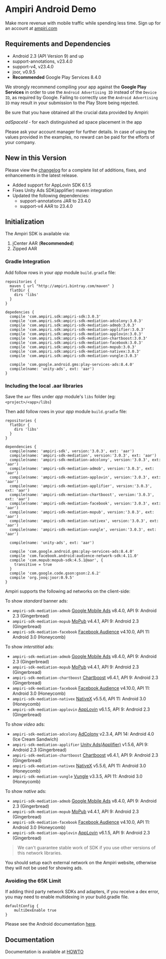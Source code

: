# Ampiri Android Demo

Make more revenue with mobile traffic while spending less time.
Sign up for an account at [ampiri.com](https://ampiri.com)

## Requirements and Dependencies ##

* Android 2.3 (API Version 9) and up
* support-annotations, v23.4.0
* support-v4, v23.4.0
* joor, v0.9.5
* **Recommended** Google Play Services 8.4.0

We strongly recommend compiling your app against the **Google Play Services** in order to use the `Android Advertising ID` instead of the `Device ID`,
as required by Google. Failing to correctly use the `Android Advertising ID` may result in your submission to the Play Store being rejected.

Be sure that you have obtained all the crucial data provided by Ampiri:

*adSpaceId* - for each distinguished ad space placement in the app

Please ask your account manager for further details. In case of using the values provided in the examples, no reward can be paid for the efforts of your company.

## New in this Version
Please view the [changelog](CHANGELOG.md) for a complete list of additions, fixes, and enhancements in the latest release.

- Added support for AppLovin SDK 6.1.5
- Fixes Unity Ads SDK(applifier) maven integration
- Updated the following dependencies:
	- support-annotations JAR to 23.4.0
	- support-v4 AAR to 23.4.0

## Initialization ##

The Ampiri SDK is available via:

1. jCenter AAR (**Recommended**)
2. Zipped AAR

### Gradle Integration ###

Add follow rows in your _app_ module `build.gradle` file:

```
repositories {
  maven { url "http://ampiri.bintray.com/maven" }
  flatDir {
    dirs 'libs'
  }
}

depedencies {
  compile 'com.ampiri.sdk:ampiri-sdk:3.0.3'
  compile 'com.ampiri.sdk:ampiri-sdk-mediation-adcolony:3.0.3'
  compile 'com.ampiri.sdk:ampiri-sdk-mediation-admob:3.0.3'
  compile 'com.ampiri.sdk:ampiri-sdk-mediation-applifier:3.0.3'
  compile 'com.ampiri.sdk:ampiri-sdk-mediation-applovin:3.0.3'
  compile 'com.ampiri.sdk:ampiri-sdk-mediation-chartboost:3.0.3'
  compile 'com.ampiri.sdk:ampiri-sdk-mediation-facebook:3.0.3'
  compile 'com.ampiri.sdk:ampiri-sdk-mediation-mopub:3.0.3'
  compile 'com.ampiri.sdk:ampiri-sdk-mediation-nativex:3.0.3'
  compile 'com.ampiri.sdk:ampiri-sdk-mediation-vungle:3.0.3'

  compile 'com.google.android.gms:play-services-ads:8.4.0'
  compile(name: 'unity-ads', ext: 'aar')
}
```

### Including the local .aar libraries ###

Save the `aar` files under _app_ module's `libs` folder (eg: `<project>/<app>/libs`)

Then add follow rows in your _app_ module `build.gradle` file:

```
repositories {
  flatDir {
    dirs 'libs'
  }
}

dependencies {
  compile(name: 'ampiri-sdk', version:'3.0.3', ext: 'aar')
  compile(name: 'ampiri-sdk-mediation', version:'3.0.3', ext: 'aar')
  compile(name: 'ampiri-sdk-mediation-adcolony', version:'3.0.3', ext: 'aar')
  compile(name: 'ampiri-sdk-mediation-admob', version:'3.0.3', ext: 'aar')
  compile(name: 'ampiri-sdk-mediation-applovin', version:'3.0.3', ext: 'aar')
  compile(name: 'ampiri-sdk-mediation-applifier', version:'3.0.3', ext: 'aar')
  compile(name: 'ampiri-sdk-mediation-chartboost', version:'3.0.3', ext: 'aar')
  compile(name: 'ampiri-sdk-mediation-facebook', version:'3.0.3', ext: 'aar')
  compile(name: 'ampiri-sdk-mediation-mopub', version:'3.0.3', ext: 'aar')
  compile(name: 'ampiri-sdk-mediation-nativex', version:'3.0.3', ext: 'aar')
  compile(name: 'ampiri-sdk-mediation-vungle', version:'3.0.3', ext: 'aar')

  compile(name: 'unity-ads', ext: 'aar')

  compile 'com.google.android.gms:play-services-ads:8.4.0'
  compile 'com.facebook.android:audience-network-sdk:4.11.0'
  compile 'com.mopub:mopub-sdk:4.5.1@aar', {
    transitive = true
  }
  compile 'com.google.code.gson:gson:2.6.2'
  compile 'org.jooq:joor:0.9.5'
}
```

Ampiri supports the following ad networks on the client-side:

To show *standard* banner ads:

* `ampiri-sdk-mediation-admob` [Google Mobile Ads](https://developers.google.com/admob/android/quick-start) v8.4.0, API 9: Android 2.3 (Gingerbread)
* `ampiri-sdk-mediation-mopub` [MoPub](https://github.com/mopub/mopub-android-sdk) v4.4.1, API 9: Android 2.3 (Gingerbread)
* `ampiri-sdk-mediation-facebook` [Facebook Audience](https://developers.facebook.com/docs/audience-network) v4.10.0, API 11: Android 3.0 (Honeycomb)

To show *interstitial* ads:

* `ampiri-sdk-mediation-admob` [Google Mobile Ads](https://developers.google.com/admob/android/quick-start) v8.4.0, API 9: Android 2.3 (Gingerbread)
* `ampiri-sdk-mediation-mopub` [MoPub](https://github.com/mopub/mopub-android-sdk) v4.4.1, API 9: Android 2.3 (Gingerbread)
* `ampiri-sdk-mediation-chartboost` [Chartboost](https://answers.chartboost.com/hc/en-us/articles/201219545-Download-Integrate-the-Chartboost-SDK-for-Android) v6.4.1, API 9: Android 2.3 (Gingerbread)
* `ampiri-sdk-mediation-facebook` [Facebook Audience](https://developers.facebook.com/docs/audience-network) v4.10.0, API 11: Android 3.0 (Honeycomb)
* `ampiri-sdk-mediation-nativex` [NativeX](https://github.com/nativex/NativeX-Android-SDK) v5.5.6, API 11: Android 3.0 (Honeycomb)
* `ampiri-sdk-mediation-applovin` [AppLovin](https://github.com/AppLovin/Android-Demo-App) v6.1.5, API 9: Android 2.3 (Gingerbread)

To show *video* ads:

* `ampiri-sdk-mediation-adcolony` [AdColony](https://github.com/AdColony/AdColony-Android-SDK) v2.3.4, API 14: Android 4.0 (Ice Cream Sandwich)
* `ampiri-sdk-mediation-applifier` [Unity Ads(Applifier)](https://github.com/Applifier/unity-ads-sdk) v1.5.6, API 9: Android 2.3 (Gingerbread)
* `ampiri-sdk-mediation-chartboost` [Chartboost](https://answers.chartboost.com/hc/en-us/articles/201219545-Download-Integrate-the-Chartboost-SDK-for-Android) v6.4.1, API 9: Android 2.3 (Gingerbread)
* `ampiri-sdk-mediation-nativex` [NativeX](https://github.com/nativex/NativeX-Android-SDK) v5.5.6, API 11: Android 3.0 (Honeycomb)
* `ampiri-sdk-mediation-vungle` [Vungle](https://v.vungle.com/sdk) v3.3.5, API 11: Android 3.0 (Honeycomb)

To show *native* ads:

* `ampiri-sdk-mediation-admob` [Google Mobile Ads](https://developers.google.com/admob/android/quick-start) v8.4.0, API 9: Android 2.3 (Gingerbread)
* `ampiri-sdk-mediation-mopub` [MoPub](https://github.com/mopub/mopub-android-sdk) v4.4.1, API 9: Android 2.3 (Gingerbread)
* `ampiri-sdk-mediation-facebook` [Facebook Audience](https://developers.facebook.com/docs/audience-network) v4.10.0, API 11: Android 3.0 (Honeycomb)
* `ampiri-sdk-mediation-applovin` [AppLovin](https://github.com/AppLovin/Android-Demo-App) v6.1.5, API 9: Android 2.3 (Gingerbread)

> We can't guarantee stable work of SDK if you use other versions of this network libraries. 

You should setup each external network on the Ampiri website, otherwise they will not be used for showing ads.

### Avoiding the 65K Limit ###

If adding third party network SDKs and adapters, if you receive a dex error, you may need to enable multidexing in your build.gradle file.

```
defaultConfig {
    multiDexEnable true
}
```
Please see the Android documentation [here](https://developer.android.com/tools/building/multidex.html).

## Documentation

Documentation is available at [HOWTO](HOWTO.md)

